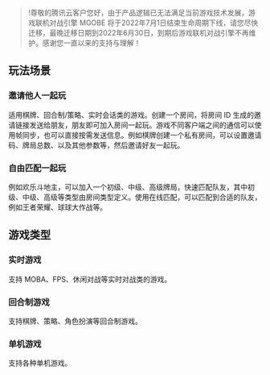 >!尊敬的腾讯云客户您好，由于产品逻辑已无法满足当前游戏技术发展，游戏联机对战引擎 MGOBE 将于2022年7月1日结束生命周期下线，请您尽快迁移，最晚迁移日期到2022年6月30日，到期后游戏联机对战引擎不再维护。感谢您一直以来的支持与理解！


## 玩法场景 
### 邀请他人一起玩 
适用棋牌、回合制/策略、实时会话类的游戏。创建一个房间，将房间 ID 生成的邀请链接发送给朋友，朋友即可加入房间一起玩。游戏不同客户端之间的通信可以使用帧同步，也可以直接按需发送信息。例如棋牌创建一个私有房间，可以设置邀请码、牌局总数、以及其他参数等，然后邀请好友一起玩。


### 自由匹配一起玩
例如欢乐斗地主，可以加入一个初级、中级、高级牌局，快速匹配队友，其中初级、中级、高级等类型由房间类型定义。使用在线匹配，可以匹配到合适的队友，例如王者荣耀、球球大作战等。



## 游戏类型 
### 实时游戏 
支持 MOBA、FPS、休闲对战等实时对战类的游戏。

### 回合制游戏 
支持棋牌、策略、角色扮演等回合制游戏。

### 单机游戏
支持各种单机游戏。

